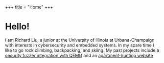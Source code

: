 +++
title = "Home"
+++

# Hello!

I am Richard Liu, a junior at the University of Illinois at Urbana-Champaign with interests in cybersecurity and embedded systems. In my spare time I like to go rock climbing, backpacking, and skiing. My past projects include a [security fuzzer integration with QEMU](http://github.com/richyliu/qemu-fuzzing) and an [apartment-hunting website](https://www.uiuc-apartments.com/)
